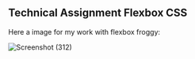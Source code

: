 ## Technical Assignment Flexbox CSS
Here a image for my work with flexbox froggy:

![Screenshot (312)](https://user-images.githubusercontent.com/86011284/133560975-a01d1bd6-9dea-4d2b-be8c-e5637154b231.png)
